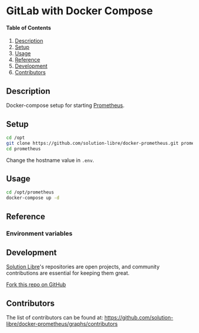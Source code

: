 # GitLab with Docker Compose

#### Table of Contents

1. [Description](#module-description)
2. [Setup](#setup)
3. [Usage](#usage)
4. [Reference](#reference)
5. [Development](#development)
6. [Contributors](#contributors)

## Description

Docker-compose setup for starting [Prometheus](https://prometheus.io).

## Setup

```sh
cd /opt
git clone https://github.com/solution-libre/docker-prometheus.git prometheus
cd prometheus
```

Change the hostname value in `.env`.

## Usage

```sh
cd /opt/prometheus
docker-compose up -d
```

## Reference

### Environment variables

## Development

[Solution Libre](https://www.solution-libre.fr)'s repositories are open projects, and community contributions are essential for keeping them great.


[Fork this repo on GitHub](https://github.com/solution-libre/docker-prometheus/fork)

## Contributors

The list of contributors can be found at: https://github.com/solution-libre/docker-prometheus/graphs/contributors
